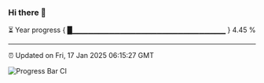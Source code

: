 ### Hi there 👋

⏳ Year progress { █▁▁▁▁▁▁▁▁▁▁▁▁▁▁▁▁▁▁▁▁▁▁▁▁▁▁▁▁▁ } 4.45 %

---

⏰ Updated on Fri, 17 Jan 2025 06:15:27 GMT

![Progress Bar CI](https://github.com/code-lakshay/GitHub-Actions-Demo/workflows/Progress%20Bar%20CI/badge.svg)
